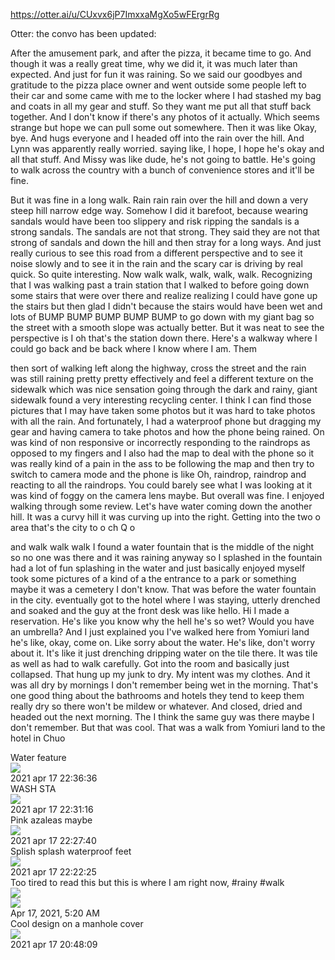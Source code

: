 https://otter.ai/u/CUxvx6jP7ImxxaMgXo5wFErgrRg

Otter: the convo has been updated:

After the amusement park, and after the pizza, it became time to go. And though it was a really great time, why we did it, it was much later than expected. And just for fun it was raining. So we said our goodbyes and gratitude to the pizza place owner and went outside some people left to their car and some came with me to the locker where I had stashed my bag and coats in all my gear and stuff. So they want me put all that stuff back together. And I don't know if there's any photos of it actually. Which seems strange but hope we can pull some out somewhere. Then it was like Okay, bye. And hugs everyone and I headed off into the rain over the hill. And Lynn was apparently really worried. saying like, I hope, I hope he's okay and all that stuff. And Missy was like dude, he's not going to battle. He's going to walk across the country with a bunch of convenience stores and it'll be fine.

But it was fine in a long walk. Rain rain rain over the hill and down a very steep hill narrow edge way. Somehow I did it barefoot, because wearing sandals would have been too slippery and risk ripping the sandals is a strong sandals. The sandals are not that strong. They said they are not that strong of sandals and down the hill and then stray for a long ways. And just really curious to see this road from a different perspective and to see it noise slowly and to see it in the rain and the scary car is driving by real quick. So quite interesting. Now walk walk, walk, walk, walk. Recognizing that I was walking past a train station that I walked to before going down some stairs that were over there and realize realizing I could have gone up the stairs but then glad I didn't because the stairs would have been wet and lots of BUMP BUMP BUMP BUMP BUMP to go down with my giant bag so the street with a smooth slope was actually better. But it was neat to see the perspective is I oh that's the station down there. Here's a walkway where I could go back and be back where I know where I am. Them

then sort of walking left along the highway, cross the street and the rain was still raining pretty pretty effectively and feel a different texture on the sidewalk which was nice sensation going through the dark and rainy, giant sidewalk found a very interesting recycling center. I think I can find those pictures that I may have taken some photos but it was hard to take photos with all the rain. And fortunately, I had a waterproof phone but dragging my gear and having camera to take photos and how the phone being rained. On was kind of non responsive or incorrectly responding to the raindrops as opposed to my fingers and I also had the map to deal with the phone so it was really kind of a pain in the ass to be following the map and then try to switch to camera mode and the phone is like Oh, raindrop, raindrop and reacting to all the raindrops. You could barely see what I was looking at it was kind of foggy on the camera lens maybe. But overall was fine. I enjoyed walking through some review. Let's have water coming down the another hill. It was a curvy hill it was curving up into the right. Getting into the two o area that's the city to o ch Q o

and walk walk walk I found a water fountain that is the middle of the night so no one was there and it was raining anyway so I splashed in the fountain had a lot of fun splashing in the water and just basically enjoyed myself took some pictures of a kind of a the entrance to a park or something maybe it was a cemetery I don't know. That was before the water fountain in the city. eventually got to the hotel where I was staying, utterly drenched and soaked and the guy at the front desk was like hello. Hi I made a reservation. He's like you know why the hell he's so wet? Would you have an umbrella? And I just explained you I've walked here from Yomiuri land he's like, okay, come on. Like sorry about the water. He's like, don't worry about it. It's like it just drenching dripping water on the tile there. It was tile as well as had to walk carefully. Got into the room and basically just collapsed. That hung up my junk to dry. My intent was my clothes. And it was all dry by mornings I don't remember being wet in the morning. That's one good thing about the bathrooms and hotels they tend to keep them really dry so there won't be mildew or whatever. And closed, dried and headed out the next morning. The I think the same guy was there maybe I don't remember. But that was cool. That was a walk from Yomiuri land to the hotel in Chuo


<div class="image_start uiBoxWhite noborder">
  <div class="title_text">Water feature</div>
  <div class="_3-95 _2let"><a target="_blank" href="https://b.robnugen.com/adaptive-images/ig_cache_2022_jan_17/posts/202104/174655637_505968003764458_6058625341735838492_n_17936450878500592.jpg"><img src="https://b.robnugen.com/adaptive-images/ig_cache_2022_jan_17/posts/202104/174655637_505968003764458_6058625341735838492_n_17936450878500592.jpg" class="_2yuc _3-96" /></a>
  </div>
  <div class="date_taken_local">2021 apr 17 22:36:36</div>
</div>
<div class="image_start uiBoxWhite noborder">
  <div class="title_text">WASH STA</div>
  <div class="_3-95 _2let"><a target="_blank" href="https://b.robnugen.com/adaptive-images/ig_cache_2022_jan_17/posts/202104/174326099_965258217662841_6718645016457348227_n_18104614207243178.jpg"><img src="https://b.robnugen.com/adaptive-images/ig_cache_2022_jan_17/posts/202104/174326099_965258217662841_6718645016457348227_n_18104614207243178.jpg" class="_2yuc _3-96" /></a>
  </div>
  <div class="date_taken_local">2021 apr 17 22:31:16</div>
</div>
<div class="image_start uiBoxWhite noborder">
  <div class="title_text">Pink azaleas maybe</div>
  <div class="_3-95 _2let"><a target="_blank" href="https://b.robnugen.com/adaptive-images/ig_cache_2022_jan_17/posts/202104/174365089_984892991914831_8839228524351372439_n_17868718745452099.jpg"><img src="https://b.robnugen.com/adaptive-images/ig_cache_2022_jan_17/posts/202104/174365089_984892991914831_8839228524351372439_n_17868718745452099.jpg" class="_2yuc _3-96" /></a>
  </div>
  <div class="date_taken_local">2021 apr 17 22:27:40</div>
</div>
<div class="image_start uiBoxWhite noborder">
  <div class="title_text">Splish splash waterproof feet</div>
  <div class="_3-95 _2let"><a target="_blank" href="https://b.robnugen.com/adaptive-images/ig_cache_2022_jan_17/posts/202104/174153250_824456351802772_1170652897193516672_n_17908370614759004.jpg"><img src="https://b.robnugen.com/adaptive-images/ig_cache_2022_jan_17/posts/202104/174153250_824456351802772_1170652897193516672_n_17908370614759004.jpg" class="_2yuc _3-96" /></a>
  </div>
  <div class="date_taken_local">2021 apr 17 22:22:25</div>
</div>
<div class="image_start uiBoxWhite noborder">
  <div class="title_text">Too tired to read this but this is where I am right now, #rainy #walk</div>
  <div class="_3-95 _2let">
    <div><a target="_blank" href="https://b.robnugen.com/adaptive-images/ig_cache_2022_jan_17/posts/202104/173555108_492374152130948_8068198805042547757_n_18166976974186605.jpg"><img src="https://b.robnugen.com/adaptive-images/ig_cache_2022_jan_17/posts/202104/173555108_492374152130948_8068198805042547757_n_18166976974186605.jpg" class="_2yuc _3-96" /></a></div>
    <div><a target="_blank" href="https://b.robnugen.com/adaptive-images/ig_cache_2022_jan_17/posts/202104/174451259_158072306123881_7212499619507834323_n_18081551860265002.jpg"><img src="https://b.robnugen.com/adaptive-images/ig_cache_2022_jan_17/posts/202104/174451259_158072306123881_7212499619507834323_n_18081551860265002.jpg" class="_2yuc _3-96" /></a></div>
  </div>
  <div class="post_date_usa">Apr 17, 2021, 5:20 AM</div>
</div>
<div class="image_start uiBoxWhite noborder">
  <div class="title_text">Cool design on a manhole cover</div>
  <div class="_3-95 _2let"><a target="_blank" href="https://b.robnugen.com/adaptive-images/ig_cache_2022_jan_17/posts/202104/175599048_1113476125837918_9100459415970606528_n_17918589175623714.jpg"><img src="https://b.robnugen.com/adaptive-images/ig_cache_2022_jan_17/posts/202104/175599048_1113476125837918_9100459415970606528_n_17918589175623714.jpg" class="_2yuc _3-96" /></a>
  </div>
  <div class="date_taken_local">2021 apr 17 20:48:09</div>
</div>
